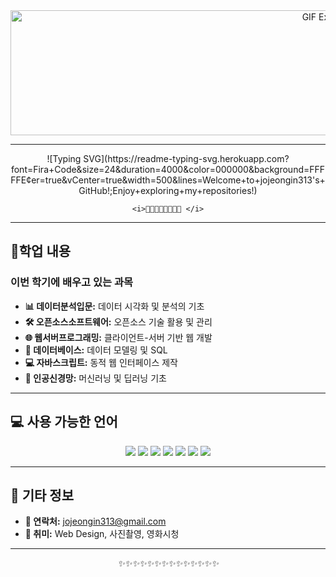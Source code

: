 <div align="center">
  <img src="https://media4.giphy.com/media/v1.Y2lkPTc5MGI3NjExaDhyNmI1YmFxMXFnbGxlY2MxaHF4cWtxaXp6MThnZ2k3djJncTVnZSZlcD12MV9pbnRlcm5hbF9naWZfYnlfaWQmY3Q9Zw/iKHUw8sPI9ZZMpDQbW/giphy.webp"width="1000" height="200" alt="GIF Example"/>
</div>

---

<div align="center">
![Typing SVG](https://readme-typing-svg.herokuapp.com?font=Fira+Code&size=24&duration=4000&color=000000&background=FFFFFE&center=true&vCenter=true&width=500&lines=Welcome+to+jojeongin313's+GitHub!;Enjoy+exploring+my+repositories!)

    <i>🌟🌟🌟🌟🌟🌟🌟🌟 </i>
  </p>
</div>

---

##  🌱학업 내용
### 이번 학기에 배우고 있는 과목
- **📊 데이터분석입문:** 데이터 시각화 및 분석의 기초
- **🛠️ 오픈소스소프트웨어:** 오픈소스 기술 활용 및 관리
- **🌐 웹서버프로그래밍:** 클라이언트-서버 기반 웹 개발
- **💾 데이터베이스:** 데이터 모델링 및 SQL
- **💻 자바스크립트:** 동적 웹 인터페이스 제작
- **🧠 인공신경망:** 머신러닝 및 딥러닝 기초

---

## 💻 사용 가능한 언어
<div align="center">
  <img src="https://img.shields.io/badge/Java-007396?style=for-the-badge&logo=java&logoColor=white"/>
  <img src="https://img.shields.io/badge/C-A8B9CC?style=for-the-badge&logo=c&logoColor=white"/>
  <img src="https://img.shields.io/badge/Python-3776AB?style=for-the-badge&logo=python&logoColor=white"/>
  <img src="https://img.shields.io/badge/SQL-4479A1?style=for-the-badge&logo=postgresql&logoColor=white"/>
  <img src="https://img.shields.io/badge/HTML5-E34F26?style=for-the-badge&logo=html5&logoColor=white"/>
  <img src="https://img.shields.io/badge/CSS3-1572B6?style=for-the-badge&logo=css3&logoColor=white"/>
  <img src="https://img.shields.io/badge/JSP-007396?style=for-the-badge&logo=java&logoColor=white"/>
</div>

---


## 🔭 기타 정보
- **💌 연락처:** jojeongin313@gmail.com  
- **🎨 취미:** Web Design, 사진촬영, 영화시청

  
---


<div align="center">
  <i>✨✨✨✨✨✨✨✨✨✨✨✨✨✨</i>
</div>
